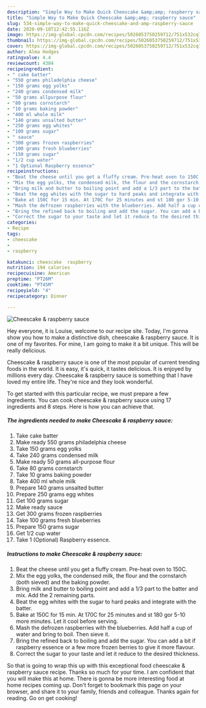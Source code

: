 ```yaml
---
description: "Simple Way to Make Quick Cheescake &amp;amp; raspberry sauce"
title: "Simple Way to Make Quick Cheescake &amp;amp; raspberry sauce"
slug: 534-simple-way-to-make-quick-cheescake-and-amp-raspberry-sauce
date: 2020-09-18T12:42:55.116Z
image: https://img-global.cpcdn.com/recipes/5026053750259712/751x532cq70/cheescake-raspberry-sauce-recipe-main-photo.jpg
thumbnail: https://img-global.cpcdn.com/recipes/5026053750259712/751x532cq70/cheescake-raspberry-sauce-recipe-main-photo.jpg
cover: https://img-global.cpcdn.com/recipes/5026053750259712/751x532cq70/cheescake-raspberry-sauce-recipe-main-photo.jpg
author: Alma Hodges
ratingvalue: 4.4
reviewcount: 4384
recipeingredient:
- " cake batter"
- "550 grams philadelphia cheese"
- "150 grams egg yolks"
- "240 grams condensed milk"
- "50 grams allpurpose flour"
- "80 grams cornstarch"
- "10 grams baking powder"
- "400 ml whole milk"
- "140 grams unsalted butter"
- "250 grams egg whites"
- "100 grams sugar"
- " sauce"
- "300 grams frozen raspberries"
- "100 grams fresh blueberries"
- "150 grams sugar"
- "1/2 cup water"
- "1 Optional Raspberry essence"
recipeinstructions:
- "Beat the cheese until you get a fluffy cream. Pre-heat oven to 150C."
- "Mix the egg yolks, the condensed milk, the flour and the cornstarch (both sieved) and the baking powder."
- "Bring milk and butter to boiling point and add a 1/3 part to the batter and mix. Add the 2 remaining parts."
- "Beat the egg whites with the sugar to hard peaks and integrate with the batter."
- "Bake at 150C for 15 min. At 170C for 25 minutes and st 180 gor 5-10 more minutes. Let it cool before serving."
- "Mash the defrozen raspberries with the blueberries. Add half a cup of water and bring to boil. Then sieve it."
- "Bring the refined back to boiling and add the sugar. You can add a bit if raspberry essence or a few more frozen berries to give it more flavour."
- "Correct the sugar to your taste and let it reduce to the desired thickness."
categories:
- Recipe
tags:
- cheescake
- 
- raspberry

katakunci: cheescake  raspberry 
nutrition: 194 calories
recipecuisine: American
preptime: "PT26M"
cooktime: "PT45M"
recipeyield: "4"
recipecategory: Dinner

---
```



![Cheescake &amp; raspberry sauce](https://img-global.cpcdn.com/recipes/5026053750259712/751x532cq70/cheescake-raspberry-sauce-recipe-main-photo.jpg)

Hey everyone, it is Louise, welcome to our recipe site. Today, I'm gonna show you how to make a distinctive dish, cheescake &amp; raspberry sauce. It is one of my favorites. For mine, I am going to make it a bit unique. This will be really delicious.

Cheescake &amp; raspberry sauce is one of the most popular of current trending foods in the world. It is easy, it's quick, it tastes delicious. It is enjoyed by millions every day. Cheescake &amp; raspberry sauce is something that I have loved my entire life. They're nice and they look wonderful.




To get started with this particular recipe, we must prepare a few ingredients. You can cook cheescake &amp; raspberry sauce using 17 ingredients and 8 steps. Here is how you can achieve that.

<!--inarticleads1-->

##### The ingredients needed to make Cheescake &amp; raspberry sauce:

1. Take  cake batter
1. Make ready 550 grams philadelphia cheese
1. Take 150 grams egg yolks
1. Take 240 grams condensed milk
1. Make ready 50 grams all-purpose flour
1. Take 80 grams cornstarch
1. Take 10 grams baking powder
1. Take 400 ml whole milk
1. Prepare 140 grams unsalted butter
1. Prepare 250 grams egg whites
1. Get 100 grams sugar
1. Make ready  sauce
1. Get 300 grams frozen raspberries
1. Take 100 grams fresh blueberries
1. Prepare 150 grams sugar
1. Get 1/2 cup water
1. Take 1 (Optional) Raspberry essence.




<!--inarticleads2-->

##### Instructions to make Cheescake &amp; raspberry sauce:

1. Beat the cheese until you get a fluffy cream. Pre-heat oven to 150C.
1. Mix the egg yolks, the condensed milk, the flour and the cornstarch (both sieved) and the baking powder.
1. Bring milk and butter to boiling point and add a 1/3 part to the batter and mix. Add the 2 remaining parts.
1. Beat the egg whites with the sugar to hard peaks and integrate with the batter.
1. Bake at 150C for 15 min. At 170C for 25 minutes and st 180 gor 5-10 more minutes. Let it cool before serving.
1. Mash the defrozen raspberries with the blueberries. Add half a cup of water and bring to boil. Then sieve it.
1. Bring the refined back to boiling and add the sugar. You can add a bit if raspberry essence or a few more frozen berries to give it more flavour.
1. Correct the sugar to your taste and let it reduce to the desired thickness.




So that is going to wrap this up with this exceptional food cheescake &amp; raspberry sauce recipe. Thanks so much for your time. I am confident that you will make this at home. There is gonna be more interesting food at home recipes coming up. Don't forget to bookmark this page on your browser, and share it to your family, friends and colleague. Thanks again for reading. Go on get cooking!
